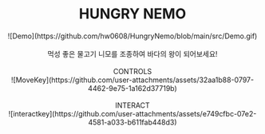 <div align=center>
<h1>HUNGRY NEMO</h1>
  ![Demo](https://github.com/hw0608/HungryNemo/blob/main/src/Demo.gif) </br></br>
  먹성 좋은 물고기 니모를 조종하여 바다의 왕이 되어보세요! </br>
</br>
  CONTROLS</br>
  ![MoveKey](https://github.com/user-attachments/assets/32aa1b88-0797-4462-9e75-1a162d37719b) </br>
</br>
INTERACT</br>
![interactkey](https://github.com/user-attachments/assets/e749cfbc-07e2-4581-a033-b611fab448d3)

</div>
